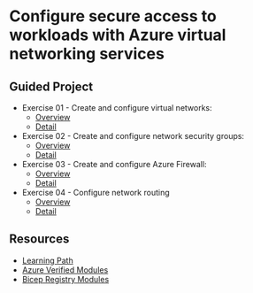 # Configure secure access to workloads with Azure virtual networking services

## Guided Project

- Exercise 01 - Create and configure virtual networks:
    - [Overview](https://learn.microsoft.com/en-us/training/modules/guided-project-configure-secure-access-workloads/2-exercise-vnet)
    - [Detail](https://microsoftlearning.github.io/Configure-secure-access-to-workloads-with-Azure-virtual-networking-services/Instructions/Labs/LAB_01_virtual_networks.html
    )
- Exercise 02 - Create and configure network security groups:
    - [Overview](https://learn.microsoft.com/en-us/training/modules/guided-project-configure-secure-access-workloads/3-exercise-security-groups)
    - [Detail](https://microsoftlearning.github.io/Configure-secure-access-to-workloads-with-Azure-virtual-networking-services/Instructions/Labs/LAB_02_security_groups.html)
- Exercise 03 - Create and configure Azure Firewall:
    - [Overview](https://learn.microsoft.com/en-us/training/modules/guided-project-configure-secure-access-workloads/4-exercise-firewall)
    - [Detail](https://microsoftlearning.github.io/Configure-secure-access-to-workloads-with-Azure-virtual-networking-services/Instructions/Labs/LAB_03_firewall.html)
- Exercise 04 - Configure network routing
    - [Overview](https://learn.microsoft.com/en-us/training/modules/guided-project-configure-secure-access-workloads/5-exercise-policy)
    - [Detail](https://microsoftlearning.github.io/Configure-secure-access-to-workloads-with-Azure-virtual-networking-services/Instructions/Labs/LAB_04_route.html)

## Resources

- [Learning Path](https://learn.microsoft.com/en-us/training/modules/guided-project-configure-secure-access-workloads/)
- [Azure Verified Modules](https://azure.github.io/Azure-Verified-Modules/)
- [Bicep Registry Modules](https://github.com/Azure/bicep-registry-modules/blob/main/avm/res/network/virtual-network/main.bicep)